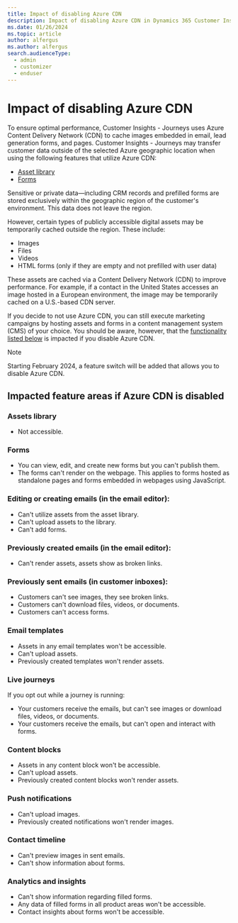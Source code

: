 ```yaml
---
title: Impact of disabling Azure CDN
description: Impact of disabling Azure CDN in Dynamics 365 Customer Insights - Journeys.
ms.date: 01/26/2024
ms.topic: article
author: alfergus
ms.author: alfergus
search.audienceType: 
  - admin
  - customizer
  - enduser
---
```


# Impact of disabling Azure CDN

To ensure optimal performance, Customer Insights - Journeys uses Azure Content Delivery Network (CDN) to cache images embedded in email, lead generation forms, and pages. Customer Insights - Journeys may transfer customer data outside of the selected Azure geographic location when using the following features that utilize Azure CDN:
- [Asset library](upload-images-files.md)
- [Forms](real-time-marketing-form-overview.md)

Sensitive or private data—including CRM records and prefilled forms are stored exclusively within the geographic region of the customer's environment. This data does not leave the region.

However, certain types of publicly accessible digital assets may be temporarily cached outside the region.
These include:
-	Images
-	Files
-	Videos
-	HTML forms (only if they are empty and not prefilled with user data)

These assets are cached via a Content Delivery Network (CDN) to improve performance. For example, if a contact in the United States accesses an image hosted in a European environment, the image may be temporarily cached on a U.S.-based CDN server.

If you decide to not use Azure CDN, you can still execute marketing campaigns by hosting assets and forms in a content management system (CMS) of your choice. You should be aware, however, that the [functionality listed below](cdn-disabling.md#impacted-feature-areas-if-azure-cdn-is-disabled) is impacted if you disable Azure CDN.

> [!NOTE]
> Starting February 2024, a feature switch will be added that allows you to disable Azure CDN.

## Impacted feature areas if Azure CDN is disabled

### Assets library
- Not accessible.

### Forms
- You can view, edit, and create new forms but you can't publish them.
- The forms can't render on the webpage. This applies to forms hosted as standalone pages and forms embedded in webpages using JavaScript.

### Editing or creating emails (in the email editor):
- Can't utilize assets from the asset library.
- Can't upload assets to the library.
- Can't add forms.

### Previously created emails (in the email editor):
- Can't render assets, assets show as broken links.

### Previously sent emails (in customer inboxes):
- Customers can't see images, they see broken links.
- Customers can't download files, videos, or documents.
- Customers can't access forms.

### Email templates
- Assets in any email templates won't be accessible. 
- Can't upload assets.
- Previously created templates won't render assets.

### Live journeys
If you opt out while a journey is running:
- Your customers receive the emails, but can't see images or download files, videos, or documents.
- Your customers receive the emails, but can't open and interact with forms.

### Content blocks
- Assets in any content block won't be accessible. 
- Can't upload assets.
- Previously created content blocks won't render assets.

### Push notifications
- Can't upload images. 
- Previously created notifications won't render images.

### Contact timeline
- Can't preview images in sent emails. 
- Can't show information about forms.

### Analytics and insights 
- Can't show information regarding filled forms. 
- Any data of filled forms in all product areas won't be accessible.
- Contact insights about forms won't be accessible.
